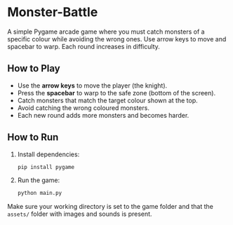 # Monster-Battle

A simple Pygame arcade game where you must catch monsters of a specific colour while avoiding the wrong ones. Use arrow keys to move and spacebar to warp. Each round increases in difficulty.


## How to Play

- Use the **arrow keys** to move the player (the knight).
- Press the **spacebar** to warp to the safe zone (bottom of the screen).
- Catch monsters that match the target colour shown at the top.
- Avoid catching the wrong coloured monsters.
- Each new round adds more monsters and becomes harder.

## How to Run

1. Install dependencies:
   ```bash
   pip install pygame
   ```

2. Run the game:
   ```bash
   python main.py
   ```

Make sure your working directory is set to the game folder and that the `assets/` folder with images and sounds is present.
